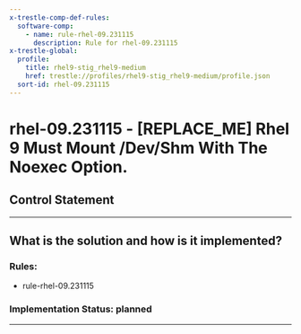 ```yaml
---
x-trestle-comp-def-rules:
  software-comp:
    - name: rule-rhel-09.231115
      description: Rule for rhel-09.231115
x-trestle-global:
  profile:
    title: rhel9-stig_rhel9-medium
    href: trestle://profiles/rhel9-stig_rhel9-medium/profile.json
  sort-id: rhel-09.231115
---
```


# rhel-09.231115 - \[REPLACE_ME\] Rhel 9 Must Mount /Dev/Shm With The Noexec Option.

## Control Statement

______________________________________________________________________

## What is the solution and how is it implemented?

<!-- For implementation status enter one of: implemented, partial, planned, alternative, not-applicable -->

<!-- Note that the list of rules under ### Rules: is read-only and changes will not be captured after assembly to JSON -->

<!-- Add control implementation description here for control: rhel-09.231115 -->

### Rules:

  - rule-rhel-09.231115

### Implementation Status: planned

______________________________________________________________________
